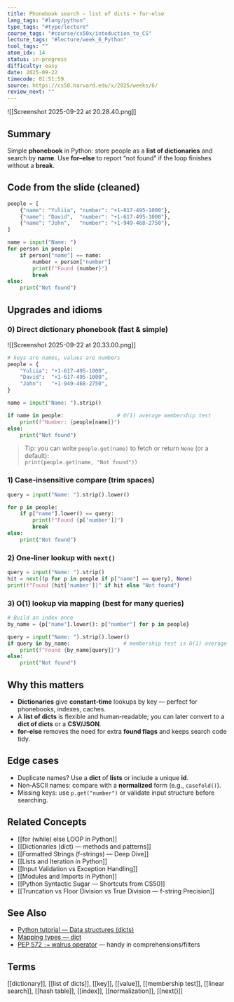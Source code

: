 ```yaml
---
title: Phonebook search — list of dicts + for-else
lang_tags: "#lang/python"
type_tags: "#type/lecture"
course_tags: "#course/cs50x/intoduction_to_CS"
lecture_tags: "#lecture/week_6_Python"
tool_tags: ""
atom_idx: 14
status: in-progress
difficulty: easy
date: 2025-09-22
timecode: 01:51:59
source: https://cs50.harvard.edu/x/2025/weeks/6/
review_next: ""
---
```


![[Screenshot 2025-09-22 at 20.28.40.png]]

## Summary
Simple **phonebook** in Python: store people as a **list of dictionaries** and search by **name**. Use **for–else** to report “not found” if the loop finishes without a **break**.

## Code from the slide (cleaned)
```python
people = [
    {"name": "Yuliia", "number": "+1-617-495-1000"},
    {"name": "David",  "number": "+1-617-495-1000"},
    {"name": "John",   "number": "+1-949-468-2750"},
]

name = input("Name: ")
for person in people:
    if person["name"] == name:
        number = person["number"]
        print(f"Found {number}")
        break
else:
    print("Not found")
```

## Upgrades and idioms
### 0) Direct dictionary phonebook (fast & simple)
![[Screenshot 2025-09-22 at 20.33.00.png]]
```python
# keys are names, values are numbers
people = {
    "Yuliia": "+1-617-495-1000",
    "David":  "+1-617-495-1000",
    "John":   "+1-949-468-2750",
}

name = input("Name: ").strip()

if name in people:                 # O(1) average membership test
    print(f"Number: {people[name]}")
else:
    print("Not found")
```

> Tip: you can write `people.get(name)` to fetch or return `None` (or a default):  
> `print(people.get(name, "Not found"))`


### 1) Case‑insensitive compare (trim spaces)
```python
query = input("Name: ").strip().lower()

for p in people:
    if p["name"].lower() == query:
        print(f"Found {p['number']}")
        break
else:
    print("Not found")
```

### 2) One‑liner lookup with `next()`
```python
query = input("Name: ").strip()
hit = next((p for p in people if p["name"] == query), None)
print(f"Found {hit['number']}" if hit else "Not found")
```

### 3) O(1) lookup via mapping (best for many queries)
```python
# Build an index once
by_name = {p["name"].lower(): p["number"] for p in people}

query = input("Name: ").strip().lower()
if query in by_name:                 # membership test is O(1) average
    print(f"Found {by_name[query]}")
else:
    print("Not found")
```

## Why this matters
- **Dictionaries** give **constant‑time** lookups by key — perfect for phonebooks, indexes, caches.
- A **list of dicts** is flexible and human‑readable; you can later convert to a **dict of dicts** or a **CSV/JSON**.
- **for–else** removes the need for extra **found flags** and keeps search code tidy.

## Edge cases
- Duplicate names? Use a **dict** of **lists** or include a unique **id**.
- Non‑ASCII names: compare with a **normalized** form (e.g., `casefold()`).
- Missing keys: use `p.get("number")` or validate input structure before searching.

## Related Concepts
- [[for (while) else LOOP in Python]]
- [[Dictionaries (dict) — methods and patterns]]
- [[Formatted Strings (f-strings) — Deep Dive]]
- [[Lists and Iteration in Python]]
- [[Input Validation vs Exception Handling]]
- [[Modules and Imports in Python]]
- [[Python Syntactic Sugar — Shortcuts from CS50]]
- [[Truncation vs Floor Division vs True Division — f-string Precision]]

## See Also
- [Python tutorial — Data structures (dicts)](https://docs.python.org/3/tutorial/datastructures.html#dictionaries)
- [Mapping types — dict](https://docs.python.org/3/library/stdtypes.html#mapping-types-dict)
- [PEP 572 `:=` walrus operator](https://peps.python.org/pep-0572/) — handy in comprehensions/filters

## Terms
[[dictionary]], [[list of dicts]], [[key]], [[value]], [[membership test]], [[linear search]], [[hash table]], [[index]], [[normalization]], [[next()]]
